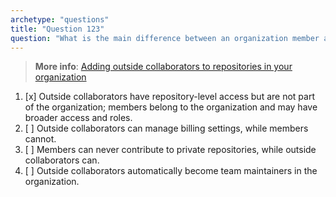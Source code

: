 ```yaml
---
archetype: "questions"
title: "Question 123"
question: "What is the main difference between an organization member and an outside collaborator for a repository owned by that organization?"
---
```


> **More info**: [Adding outside collaborators to repositories in your organization](https://docs.github.com/en/organizations/managing-access-to-your-organizations-repositories/adding-outside-collaborators-to-repositories-in-your-organization)

1. [x] Outside collaborators have repository-level access but are not part of the organization; members belong to the organization and may have broader access and roles.  
1. [ ] Outside collaborators can manage billing settings, while members cannot.  
1. [ ] Members can never contribute to private repositories, while outside collaborators can.  
1. [ ] Outside collaborators automatically become team maintainers in the organization.  

